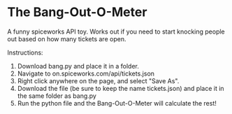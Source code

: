 # The Bang-Out-O-Meter
A funny spiceworks API toy. Works out if you need to start knocking people out based on how many tickets are open.

Instructions:
1. Download bang.py and place it in a folder.
2. Navigate to on.spiceworks.com/api/tickets.json
3. Right click anywhere on the page, and select "Save As".
4. Download the file (be sure to keep the name tickets.json) and place it in the same folder as bang.py
5. Run the python file and the Bang-Out-O-Meter will calculate the rest!

